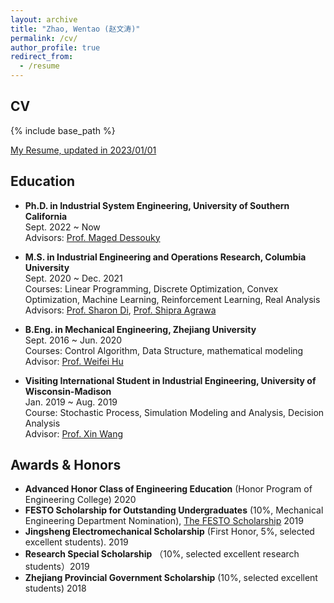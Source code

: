 ```yaml
---
layout: archive
title: "Zhao, Wentao (赵文涛)"
permalink: /cv/
author_profile: true
redirect_from:
  - /resume
---
```


## CV
{% include base_path %}

[My Resume, updated in 2023/01/01](http://www.wentaozhao.org/files/resume.pdf)

## Education

* **Ph.D. in Industrial System Engineering, University of Southern California**  
  Sept. 2022 ~ Now   
  Advisors: [Prof. Maged Dessouky](https://viterbi.usc.edu/directory/faculty/Dessouky/Maged)
  
* **M.S. in Industrial Engineering and Operations Research, Columbia University**  
  Sept. 2020 ~ Dec. 2021   
  Courses: Linear Programming, Discrete Optimization, Convex Optimization, Machine Learning, Reinforcement Learning, Real Analysis<br>
  Advisors: [Prof. Sharon Di](https://www.civil.columbia.edu/faculty/sharon-di), [Prof. Shipra Agrawa](https://www.engineering.columbia.edu/faculty/shipra-agrawal) 
  
* **B.Eng. in Mechanical Engineering, Zhejiang University**  
  Sept. 2016 ~ Jun. 2020<br> 
  Courses: Control Algorithm, Data Structure, mathematical modeling<br>
  Advisor: [Prof. Weifei Hu](https://person.zju.edu.cn/en/0018087/)

* **Visiting International Student in  Industrial Engineering, University of Wisconsin-Madison**  
  Jan. 2019 ~ Aug. 2019  
  Course: Stochastic Process, Simulation Modeling and Analysis, Decision Analysis<br>
  Advisor: [Prof. Xin Wang](https://directory.engr.wisc.edu/ie/Faculty/Wang_Xin/)
  
  
## Awards & Honors

* **Advanced Honor Class of Engineering Education** (Honor Program of Engineering College) 2020
* **FESTO Scholarship for Outstanding Undergraduates** (10%, Mechanical Engineering Department Nomination), [The FESTO Scholarship](http://sklofp.zju.edu.cn/imce/2020/0602/c27873a2146402/page.htm) 2019
* **Jingsheng Electromechanical Scholarship** (First Honor, 5%, selected excellent students). 2019
* **Research Special Scholarship** （10%, selected excellent research students）2019
* **Zhejiang Provincial Government Scholarship** (10%, selected excellent students) 2018




